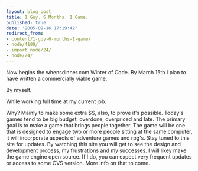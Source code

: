 ```yaml
---
layout: blog_post
title: 1 Guy. 6 Months. 1 Game.
published: true
date: '2005-09-16 17:19:42'
redirect_from:
- content/1-guy-6-months-1-game/
- node/4189/
- import_node/24/
- node/24/
---
```


Now begins the whensdinner.com Winter of Code. By March 15th I plan to have written a commercially viable game. 

By myself. 

While working full time at my current job. 

Why? Mainly to make some extra $$, also, to prove it's possible. Today's games tend to be big budget, overdone, overpriced and late. The primary goal is to make a game that brings people together. The game will be one that is designed to engage two or more people sitting at the same computer, it will incorporate aspects of adventure games and rpg's. Stay tuned to this site for updates. By watching this site you will get to see the design and development process, my frustrations and my successes. I will likey make the game engine open source. If I do, you can expect very frequent updates or access to some CVS version. More info on that to come.
